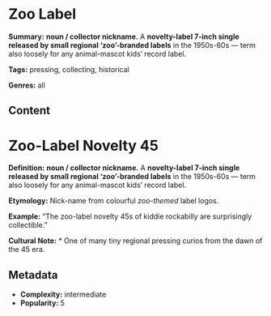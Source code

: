 # Zoo Label

**Summary:** **noun / collector nickname.** A **novelty-label 7-inch single released by small regional ‘zoo’-branded labels** in the 1950s-60s — term also loosely for any animal-mascot kids’ record label.

**Tags:** pressing, collecting, historical

**Genres:** all

## Content

# Zoo-Label Novelty 45

**Definition:** **noun / collector nickname.** A **novelty-label 7-inch single released by small regional ‘zoo’-branded labels** in the 1950s-60s — term also loosely for any animal-mascot kids’ record label.

**Etymology:** Nick-name from colourful *zoo-themed* label logos.

**Example:** “The zoo-label novelty 45s of kiddie rockabilly are surprisingly collectible.”

**Cultural Note:** * One of many tiny regional pressing curios from the dawn of the 45 era.

## Metadata

- **Complexity:** intermediate
- **Popularity:** 5
